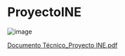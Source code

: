 # ProyectoINE

![image](https://github.com/Ceciliagp/ProyectoINE/assets/79733675/aa30db55-654b-4024-9afd-b70341057973)


[Documento Técnico_Proyecto INE.pdf](https://github.com/user-attachments/files/15830384/Documento.Tecnico_Proyecto.INE.pdf)
